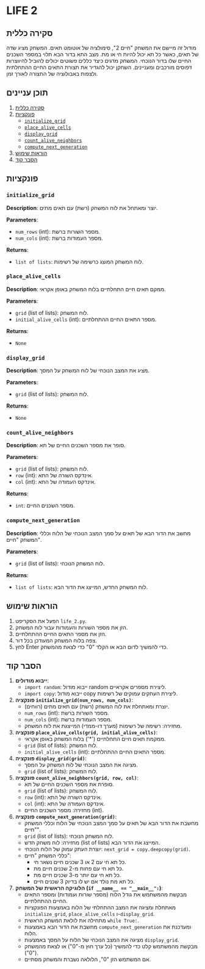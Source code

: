 # LIFE 2

## סקירה כללית

מודול זה מיישם את המשחק "חיים 2", סימולציה של אוטומט תאים. המשחק מציג שדה של תאים, כאשר כל תא יכול להיות חי או מת. מצב התא בדור הבא תלוי במספר השכנים החיים שלו בדור הנוכחי. המשחק מדגים כיצד כללים פשוטים יכולים להוביל להיווצרות דפוסים מורכבים ומעניינים. השחקן יכול להגדיר את תצורת התאים החיים ההתחלתית ולצפות באבולוציה של התצורה לאורך זמן.

## תוכן עניינים

1. [סקירה כללית](#סקירה-כללית)
2. [פונקציות](#פונקציות)
   - [`initialize_grid`](#initialize_grid)
   - [`place_alive_cells`](#place_alive_cells)
   - [`display_grid`](#display_grid)
   - [`count_alive_neighbors`](#count_alive_neighbors)
   - [`compute_next_generation`](#compute_next_generation)
3. [הוראות שימוש](#הוראות-שימוש)
4. [הסבר קוד](#הסבר-קוד)

## פונקציות

### `initialize_grid`

**Description**: יוצר ומאתחל את לוח המשחק (רשת) עם תאים מתים.

**Parameters**:
- `num_rows` (int): מספר השורות ברשת.
- `num_cols` (int): מספר העמודות ברשת.

**Returns**:
- `list of lists`: לוח המשחק המוצג כרשימה של רשימות.

### `place_alive_cells`

**Description**: ממקם תאים חיים התחלתיים בלוח המשחק באופן אקראי.

**Parameters**:
- `grid` (list of lists): לוח המשחק.
- `initial_alive_cells` (int): מספר התאים החיים ההתחלתיים.

**Returns**:
- `None`

### `display_grid`

**Description**: מציג את המצב הנוכחי של לוח המשחק על המסך.

**Parameters**:
- `grid` (list of lists): לוח המשחק.

**Returns**:
- `None`

### `count_alive_neighbors`

**Description**: סופר את מספר השכנים החיים של תא.

**Parameters**:
- `grid` (list of lists): לוח המשחק.
- `row` (int): אינדקס השורה של התא.
- `col` (int): אינדקס העמודה של התא.

**Returns**:
- `int`: מספר השכנים החיים.

### `compute_next_generation`

**Description**: מחשב את הדור הבא של תאים על סמך המצב הנוכחי של הלוח וכללי המשחק "חיים".

**Parameters**:
- `grid` (list of lists): לוח המשחק הנוכחי.

**Returns**:
- `list of lists`: לוח המשחק החדש, המייצג את הדור הבא.

## הוראות שימוש

1. הפעל את הסקריפט `life_2.py`.
2. הזן את מספר השורות והעמודות עבור לוח המשחק.
3. הזן את מספר התאים החיים ההתחלתיים.
4. צפה בלוח המשחק המעודכן בכל דור.
5. לחץ Enter כדי להמשיך לדום הבא או הקלד "0" כדי לצאת מהמשחק.

## הסבר קוד

1.  **ייבוא מודולים**:
    - `import random`: ייבוא מודול random ליצירת מספרים אקראיים.
    - `import copy`: ייבוא מודול copy ליצירת העתקים עמוקים של רשימות.
2.  **פונקציה `initialize_grid(num_rows, num_cols)`**:
    - יוצרת ומאתחלת את לוח המשחק (רשת) עם תאים מתים (רווחים).
    - `num_rows` (int): מספר השורות ברשת.
    - `num_cols` (int): מספר העמודות ברשת.
    - מחזירה: רשימה של רשימות (מערך דו-ממדי) המייצגת את לוח המשחק.
3.  **פונקציה `place_alive_cells(grid, initial_alive_cells)`**:
    - ממקמת תאים חיים התחלתיים ('*') בלוח המשחק באופן אקראי.
    - `grid` (list of lists): לוח המשחק.
    - `initial_alive_cells` (int): מספר התאים החיים ההתחלתיים.
4.  **פונקציה `display_grid(grid)`**:
    - מציגה את המצב הנוכחי של לוח המשחק על המסך.
    - `grid` (list of lists): לוח המשחק.
5.  **פונקציה `count_alive_neighbors(grid, row, col)`**:
    - סופרת את מספר השכנים החיים של תא.
    - `grid` (list of lists): לוח המשחק.
    - `row` (int): אינדקס השורה של התא.
    - `col` (int): אינדקס העמודה של התא.
    - מחזירה: מספר השכנים החיים (int).
6.  **פונקציה `compute_next_generation(grid)`**:
    - מחשבת את הדור הבא של תאים על סמך המצב הנוכחי של הלוח וכללי המשחק "חיים".
    - `grid` (list of lists): לוח המשחק הנוכחי.
    - מחזירה: לוח משחק חדש (list of lists) המייצג את הדור הבא.
    - יוצרת העתק עמוק של הלוח הנוכחי: `next_grid = copy.deepcopy(grid)`.
    - כללי המשחק "חיים":
        - כל תא חי עם 2 או 3 שכנים חיים נשאר חי.
        - כל תא חי עם פחות מ-2 שכנים חיים מת.
        - כל תא חי עם יותר מ-3 שכנים חיים מת.
        - כל תא מת נולד אם יש לו בדיוק 3 שכנים חיים.
7. **הלוגיקה הראשית של המשחק (`if __name__ == "__main__":`)**:
    - מבקשת מהמשתמש את גודל הלוח (מספר שורות ועמודות) ומספר התאים החיים ההתחלתיים.
    - מאתחלת ומציגה את המצב ההתחלתי של הלוח באמצעות הפונקציות `initialize_grid`, `place_alive_cells` ו-`display_grid`.
    - מתחילה את לולאת המשחק הראשית `while True:`.
    - מחשבת את הדור הבא באמצעות `compute_next_generation` ומעדכנת את הלוח.
    - מציגה את המצב הנוכחי של הלוח על המסך באמצעות `display_grid`.
    - מבקשת מהמשתמש קלט כדי להמשיך (כל ערך חוץ מ-"0") או לצאת מהמשחק ("0").
    - אם המשתמש הזן "0", הלולאה נשברת והמשחק מסתיים.
